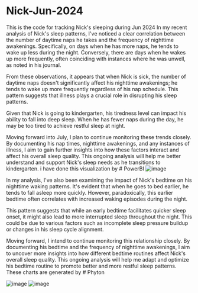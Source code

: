 # Nick-Jun-2024
This is the code for tracking Nick's sleeping during Jun 2024
In my recent analysis of Nick's sleep patterns, I've noticed a clear correlation between the number of daytime naps he takes and the frequency of nighttime awakenings. Specifically, on days when he has more naps, he tends to wake up less during the night. Conversely, there are days when he wakes up more frequently, often coinciding with instances where he was unwell, as noted in his journal.

From these observations, it appears that when Nick is sick, the number of daytime naps doesn't significantly affect his nighttime awakenings; he tends to wake up more frequently regardless of his nap schedule. This pattern suggests that illness plays a crucial role in disrupting his sleep patterns.

Given that Nick is going to kindergarten, his tiredness level can impact his ability to fall into deep sleep. When he has fewer naps during the day, he may be too tired to achieve restful sleep at night.

Moving forward into July, I plan to continue monitoring these trends closely. By documenting his nap times, nighttime awakenings, and any instances of illness, I aim to gain further insights into how these factors interact and affect his overall sleep quality. This ongoing analysis will help me better understand and support Nick's sleep needs as he transitions to kindergarten. i have done this visualization by # PowerBI
![image](https://github.com/fnasiri1990/Nick-Jun-2024/assets/169179138/935acf6f-6c58-4b1d-9454-c8fa84648814)

In my analysis, I've also been examining the impact of Nick's bedtime on his nighttime waking patterns. It's evident that when he goes to bed earlier, he tends to fall asleep more quickly. However, paradoxically, this earlier bedtime often correlates with increased waking episodes during the night.

This pattern suggests that while an early bedtime facilitates quicker sleep onset, it might also lead to more interrupted sleep throughout the night. This could be due to various factors such as incomplete sleep pressure buildup or changes in his sleep cycle alignment.

Moving forward, I intend to continue monitoring this relationship closely. By documenting his bedtime and the frequency of nighttime awakenings, I aim to uncover more insights into how different bedtime routines affect Nick's overall sleep quality. This ongoing analysis will help me adapt and optimize his bedtime routine to promote better and more restful sleep patterns. These charts are generated by # Phyton

![image](https://github.com/fnasiri1990/Nick-Jun-2024/assets/169179138/3708e198-5ecd-4cbf-9da7-a783617e8773)
![image](https://github.com/fnasiri1990/Nick-Jun-2024/assets/169179138/03cf117a-5236-4b31-bb6b-ea71492464cb)
